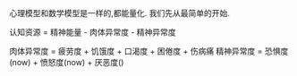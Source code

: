 心理模型和数学模型是一样的,都能量化.
我们先从最简单的开始.

认知资源 = 精神能量 - 肉体异常度 - 精神异常度 

肉体异常度 = 疲劳度 + 饥饿度 + 口渴度 + 困倦度 + 伤病痛
精神异常度 = 恐惧度(now) + 愤怒度(now) + 厌恶度() 